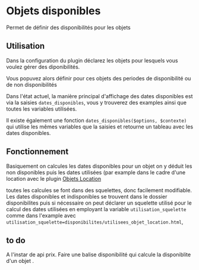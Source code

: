# Objets disponibles
Permet de définir des disponibilités pour les objets

## Utilisation
Dans la configuration du plugin déclarez les objets pour lesquels vous voulez gérer
des diponibilités.

Vous popuvez alors définir pour ces objets des periodes de disponibilité ou de non
disponibilités

Dans l'état actuel, la manière principal d'affichage des dates disponibles est via
la saisies `dates_disponibles`, vous y trouverez des examples ainsi que toutes les
variables utilisées.

Il existe également une fonction `dates_disponibles($options, $contexte)` qui utilise
les mêmes variables que la saisies et retourne un tableau avec les dates disponibles.

## Fonctionnement
Basiquement on calcules les dates disponibles pour un objet on y déduit les non disponibles
puis les dates utilisées (par example dans le cadre d'une location avec le plugin
[Objets Location](https://github.com/abelass/location_objets)

toutes les calcules se font dans des squelettes, donc facilement modifiable. Les dates
disponibles et indisponibles se trouvent dans le dossier disponibilites puis si nécessaire
on peut déclarer un squelette utilisé pour le calcul des dates utilisées en employant la
variable `utilisation_squelette` comme dans l'example avec `utilisation_squelette=disponibilites/utilisees_objet_location.html`,

## to do
A l'instar de api prix. Faire une balise disponibilité qui calcule la disponiblite d'un objet .
